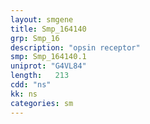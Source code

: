```yaml
---
layout: smgene
title: Smp_164140
grp: Smp_16
description: "opsin receptor"
smp: Smp_164140.1
uniprot: "G4VL84"
length:   213
cdd: "ns"
kk: ns
categories: sm
---
```

